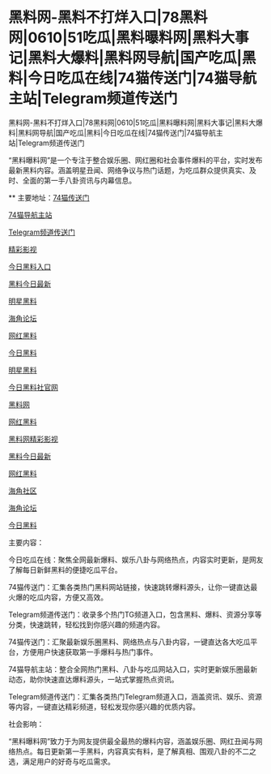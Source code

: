 # 黑料网-黑料不打烊入口|78黑料网|0610|51吃瓜|黑料曝料网|黑料大事记|黑料大爆料|黑料网导航|国产吃瓜|黑料|今日吃瓜在线|74猫传送门|74猫导航主站|Telegram频道传送门
黑料网-黑料不打烊入口|78黑料网|0610|51吃瓜|黑料曝料网|黑料大事记|黑料大爆料|黑料网导航|国产吃瓜|黑料|今日吃瓜在线|74猫传送门|74猫导航主站|Telegram频道传送门

“黑料曝料网”是一个专注于整合娱乐圈、网红圈和社会事件爆料的平台，实时发布最新黑料内容。涵盖明星丑闻、网络争议与热门话题，为吃瓜群众提供真实、及时、全面的第一手八卦资讯与内幕信息。

** 主要地址：<a href="https://74mao.com/">74猫传送门</a>

<a href="https://74mao.com/">74猫导航主站</a>

<a href="https://74mao.com/">Telegram频道传送门</a>

<a href="https://hehhe-3jg.pages.dev/">精彩影视</a>

<a href="https://heiliao-1-3jn.pages.dev/">今日黑料入口</a>

<a href="https://heiliao-2-21q.pages.dev/">黑料今日最新</a>

<a href="https://heiliao-3-0ld.pages.dev/">明星黑料</a>

<a href="https://heiliao-4-6dw.pages.dev/">海角论坛</a>

<a href="https://heiliao-5.pages.dev/">网红黑料</a>

<a href="https://heiliao-6.pages.dev/">今日黑料</a>

<a href="https://heiliao-7.pages.dev/">明星黑料</a>

<a href="https://heiliao-8.pages.dev/">今日黑料社官网</a>

<a href="https://heiliao-9.pages.dev/">黑料网</a>

<a href="https://heiliao-10.pages.dev/">网红黑料</a>

<a href="https://heiliao-11.pages.dev/">黑料网精彩影视</a>

<a href="https://heiliao-12.pages.dev/">黑料今日最新</a>

<a href="https://heiliao-13.pages.dev/">网红黑料</a>

<a href="https://heiliao-15.pages.dev/">海角社区</a>

<a href="https://heiliao-16.pages.dev/">海角论坛</a>

<a href="https://heiliao-17.pages.dev/">今日黑料</a>

主要内容：

今日吃瓜在线：聚焦全网最新爆料、娱乐八卦与网络热点，内容实时更新，是网友了解每日新鲜黑料的便捷吃瓜平台。

74猫传送门：汇集各类热门黑料网站链接，快速跳转爆料源头，让你一键直达最火爆的吃瓜内容，方便又高效。

Telegram频道传送门：收录多个热门TG频道入口，包含黑料、爆料、资源分享等分类，快速跳转，轻松找到你感兴趣的频道内容。

74猫传送门：汇聚最新娱乐圈黑料、网络热点与八卦内容，一键直达各大吃瓜平台，方便用户快速获取第一手爆料与热门事件。

74猫导航主站：整合全网热门黑料、八卦与吃瓜网站入口，实时更新娱乐圈最新动态，助你快速直达爆料源头，一站式掌握热点资讯。

Telegram频道传送门：汇集各类热门Telegram频道入口，涵盖资讯、娱乐、资源等内容，一键直达精彩频道，轻松发现你感兴趣的优质内容。

社会影响：

“黑料曝料网”致力于为网友提供最全最热的爆料内容，涵盖娱乐圈、网红丑闻与网络热点。每日更新第一手黑料，内容真实有料，是了解真相、围观八卦的不二之选，满足用户的好奇与吃瓜需求。
